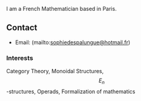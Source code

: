 
I am a French Mathematician based in Paris.

## Contact

* Email: (mailto:sophiedespalungue@hotmail.fr)

### Interests

Category Theory, Monoidal Structures, $$E_n$$-structures, Operads, Formalization of mathematics

